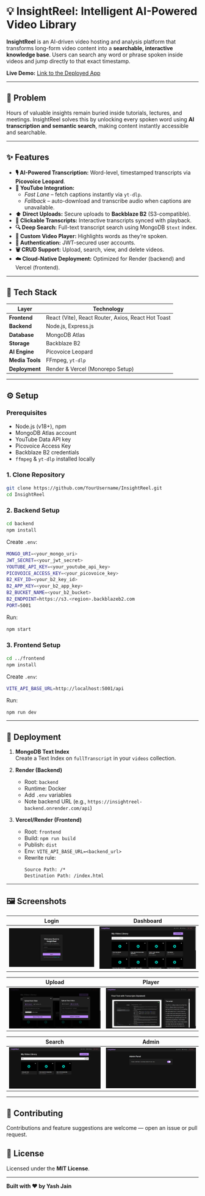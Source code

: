 # 💡 InsightReel: Intelligent AI-Powered Video Library

**InsightReel** is an AI-driven video hosting and analysis platform that transforms long-form video content into a **searchable, interactive knowledge base**. Users can search any word or phrase spoken inside videos and jump directly to that exact timestamp.

**Live Demo:** [Link to the Deployed App](https://insightreel-frontend.vercel.app/)

---

## 🎯 Problem

Hours of valuable insights remain buried inside tutorials, lectures, and meetings. InsightReel solves this by unlocking every spoken word using **AI transcription and semantic search**, making content instantly accessible and searchable.

---

## ✨ Features

- **🎙️ AI-Powered Transcription:** Word-level, timestamped transcripts via **Picovoice Leopard**.  
- **🔗 YouTube Integration:**  
  - *Fast Lane* – fetch captions instantly via `yt-dlp`.  
  - *Fallback* – auto-download and transcribe audio when captions are unavailable.  
- **⬆️ Direct Uploads:** Secure uploads to **Backblaze B2** (S3-compatible).  
- **📄 Clickable Transcripts:** Interactive transcripts synced with playback.  
- **🔍 Deep Search:** Full-text transcript search using MongoDB `$text` index.  
- **🎥 Custom Video Player:** Highlights words as they’re spoken.  
- **🔐 Authentication:** JWT-secured user accounts.  
- **🗑️ CRUD Support:** Upload, search, view, and delete videos.  
- **☁️ Cloud-Native Deployment:** Optimized for Render (backend) and Vercel (frontend).  

---

## 🧱 Tech Stack

| Layer | Technology |
|-------|-------------|
| **Frontend** | React (Vite), React Router, Axios, React Hot Toast |
| **Backend** | Node.js, Express.js |
| **Database** | MongoDB Atlas |
| **Storage** | Backblaze B2 |
| **AI Engine** | Picovoice Leopard |
| **Media Tools** | FFmpeg, `yt-dlp` |
| **Deployment** | Render & Vercel (Monorepo Setup) |

---

## ⚙️ Setup

### Prerequisites
- Node.js (v18+), npm  
- MongoDB Atlas account  
- YouTube Data API key  
- Picovoice Access Key  
- Backblaze B2 credentials  
- `ffmpeg` & `yt-dlp` installed locally  

### 1. Clone Repository
```bash
git clone https://github.com/YourUsername/InsightReel.git
cd InsightReel
```

### 2. Backend Setup
```bash
cd backend
npm install
```
Create `.env`:
```bash
MONGO_URI=<your_mongo_uri>
JWT_SECRET=<your_jwt_secret>
YOUTUBE_API_KEY=<your_youtube_api_key>
PICOVOICE_ACCESS_KEY=<your_picovoice_key>
B2_KEY_ID=<your_b2_key_id>
B2_APP_KEY=<your_b2_app_key>
B2_BUCKET_NAME=<your_b2_bucket>
B2_ENDPOINT=https://s3.<region>.backblazeb2.com
PORT=5001
```
Run:
```bash
npm start
```

### 3. Frontend Setup
```bash
cd ../frontend
npm install
```
Create `.env`:
```bash
VITE_API_BASE_URL=http://localhost:5001/api
```
Run:
```bash
npm run dev
```

---

## 🚀 Deployment

1. **MongoDB Text Index**  
   Create a Text Index on `fullTranscript` in your `videos` collection.

2. **Render (Backend)**  
   - Root: `backend`  
   - Runtime: Docker  
   - Add `.env` variables  
   - Note backend URL (e.g., `https://insightreel-backend.onrender.com/api`)

3. **Vercel/Render (Frontend)**  
   - Root: `frontend`  
   - Build: `npm run build`  
   - Publish: `dist`  
   - Env: `VITE_API_BASE_URL=<backend_url>`  
   - Rewrite rule:  
     ```
     Source Path: /*
     Destination Path: /index.html
     ```

---

## 🖼️ Screenshots

| Login | Dashboard |
|-------|-----------|
| ![Login Page](./assets/images/01_login.png) | ![DashBoard Page](./assets/images/02_dashboard.png) | 

| Upload | Player |
|--------|--------|
| ![Upload Page](./assets/images/03_upload_modal.png) | ![Player Page](./assets/images/04_player_transcript.png) | 

| Search | Admin |
|--------|--------|
| ![Search Page](./assets/images/05_search_results.png) | ![Admin Settings Page](./assets/images/06_admin-settings.png) |

---

## 🤝 Contributing
Contributions and feature suggestions are welcome — open an issue or pull request.

## 📄 License
Licensed under the **MIT License**.

---

**Built with ❤️ by Yash Jain**
